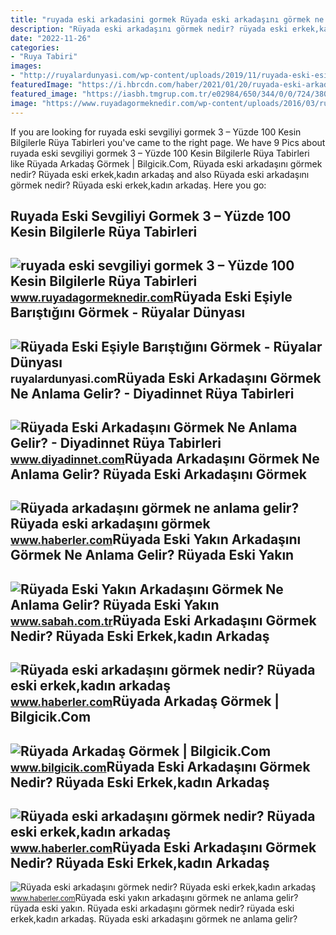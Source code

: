 ```yaml
---
title: "ruyada eski arkadasini gormek Rüyada eski arkadaşını görmek ne anlama gelir?"
description: "Rüyada eski arkadaşını görmek nedir? rüyada eski erkek,kadın arkadaş"
date: "2022-11-26"
categories:
- "Ruya Tabiri"
images:
- "http://ruyalardunyasi.com/wp-content/uploads/2019/11/ruyada-eski-esiyle-baristigini-gormek-1024x684.jpg"
featuredImage: "https://i.hbrcdn.com/haber/2021/01/20/ruyada-eski-arkadasini-gormek-nedir-ruyada-eski-13878267_2043_m.jpg"
featured_image: "https://iasbh.tmgrup.com.tr/e02984/650/344/0/0/724/380?u=https://isbh.tmgrup.com.tr/sbh/2022/06/20/ruyada-eski-yakin-arkadasini-gormek-ne-anlama-gelir-ruyada-eski-yakin-arkadasini-gormenin-anlami-1655711781831.jpg"
image: "https://www.ruyadagormeknedir.com/wp-content/uploads/2016/03/ruyada-eski-sevgiliyi-gormek-3.jpg"
---
```


If you are looking for ruyada eski sevgiliyi gormek 3 – Yüzde 100 Kesin Bilgilerle Rüya Tabirleri you've came to the right page. We have 9 Pics about ruyada eski sevgiliyi gormek 3 – Yüzde 100 Kesin Bilgilerle Rüya Tabirleri like Rüyada Arkadaş Görmek | Bilgicik.Com, Rüyada eski arkadaşını görmek nedir? Rüyada eski erkek,kadın arkadaş and also Rüyada eski arkadaşını görmek nedir? Rüyada eski erkek,kadın arkadaş. Here you go:

Ruyada Eski Sevgiliyi Gormek 3 – Yüzde 100 Kesin Bilgilerle Rüya Tabirleri
--------------------------------------------------------------------------

 ![ruyada eski sevgiliyi gormek 3 – Yüzde 100 Kesin Bilgilerle Rüya Tabirleri](https://www.ruyadagormeknedir.com/wp-content/uploads/2016/03/ruyada-eski-sevgiliyi-gormek-3.jpg) <small>www.ruyadagormeknedir.com</small>Rüyada Eski Eşiyle Barıştığını Görmek - Rüyalar Dünyası
-------------------------------------------------------

 ![Rüyada Eski Eşiyle Barıştığını Görmek - Rüyalar Dünyası](http://ruyalardunyasi.com/wp-content/uploads/2019/11/ruyada-eski-esiyle-baristigini-gormek-1024x684.jpg) <small>ruyalardunyasi.com</small>Rüyada Eski Arkadaşını Görmek Ne Anlama Gelir? - Diyadinnet Rüya Tabirleri
--------------------------------------------------------------------------

 ![Rüyada Eski Arkadaşını Görmek Ne Anlama Gelir? - Diyadinnet Rüya Tabirleri](https://www.diyadinnet.com/d/ruya/ruyada-eski-arkadasini-gormek-ne-anlama-gelir-288.jpg) <small>www.diyadinnet.com</small>Rüyada Arkadaşını Görmek Ne Anlama Gelir? Rüyada Eski Arkadaşını Görmek
-----------------------------------------------------------------------

 ![Rüyada arkadaşını görmek ne anlama gelir? Rüyada eski arkadaşını görmek](https://i.hbrcdn.com/haber/2019/12/11/ruyada-arkadasini-gormek-ne-anlama-gelir-ruyada-12708728_8770_m.jpg) <small>www.haberler.com</small>Rüyada Eski Yakın Arkadaşını Görmek Ne Anlama Gelir? Rüyada Eski Yakın
----------------------------------------------------------------------

 ![Rüyada Eski Yakın Arkadaşını Görmek Ne Anlama Gelir? Rüyada Eski Yakın](https://iasbh.tmgrup.com.tr/e02984/650/344/0/0/724/380?u=https://isbh.tmgrup.com.tr/sbh/2022/06/20/ruyada-eski-yakin-arkadasini-gormek-ne-anlama-gelir-ruyada-eski-yakin-arkadasini-gormenin-anlami-1655711781831.jpg) <small>www.sabah.com.tr</small>Rüyada Eski Arkadaşını Görmek Nedir? Rüyada Eski Erkek,kadın Arkadaş
--------------------------------------------------------------------

 ![Rüyada eski arkadaşını görmek nedir? Rüyada eski erkek,kadın arkadaş](https://i.hbrcdn.com/haber/2021/01/20/ruyada-eski-arkadasini-gormek-nedir-ruyada-eski-13878267_139_amp.jpg) <small>www.haberler.com</small>Rüyada Arkadaş Görmek | Bilgicik.Com
------------------------------------

 ![Rüyada Arkadaş Görmek | Bilgicik.Com](https://www.bilgicik.com/wp-content/uploads/2016/06/ruyada-eski-bir-arkadas-gormek.jpg) <small>www.bilgicik.com</small>Rüyada Eski Arkadaşını Görmek Nedir? Rüyada Eski Erkek,kadın Arkadaş
--------------------------------------------------------------------

 ![Rüyada eski arkadaşını görmek nedir? Rüyada eski erkek,kadın arkadaş](https://i.hbrcdn.com/haber/2021/01/20/ruyada-eski-arkadasini-gormek-nedir-ruyada-eski-13878267_2043_m.jpg) <small>www.haberler.com</small>Rüyada Eski Arkadaşını Görmek Nedir? Rüyada Eski Erkek,kadın Arkadaş
--------------------------------------------------------------------

 ![Rüyada eski arkadaşını görmek nedir? Rüyada eski erkek,kadın arkadaş](https://i.hbrcdn.com/haber/2021/01/20/ruyada-eski-arkadasini-gormek-nedir-ruyada-eski-13878267_8064_m.jpg) <small>www.haberler.com</small>Rüyada eski yakın arkadaşını görmek ne anlama gelir? rüyada eski yakın. Rüyada eski arkadaşını görmek nedir? rüyada eski erkek,kadın arkadaş. Rüyada eski arkadaşını görmek ne anlama gelir?
